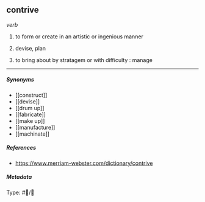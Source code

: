 ## contrive  # 

_verb_

1. to form or create in an artistic or ingenious manner

2. devise, plan

3. to bring about by stratagem or with difficulty : manage

___

##### Synonyms

-   [[construct]]
-   [[devise]]
-   [[drum up]]
-   [[fabricate]]
-   [[make up]]
-   [[manufacture]]
-   [[machinate]]

##### References

- https://www.merriam-webster.com/dictionary/contrive

##### Metadata

Type: #💬/💬 